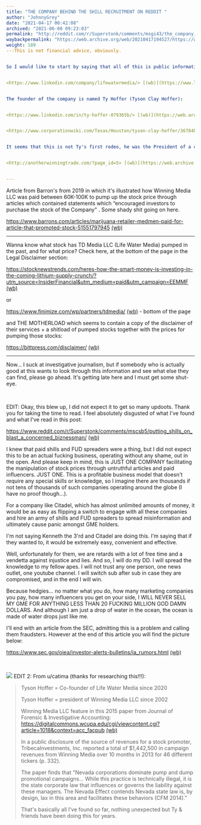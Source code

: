 ```yaml
---
title: "THE COMPANY BEHIND THE SHILL RECRUITMENT ON REDDIT "
author: "JohnnyGrey"
date: "2021-04-17 00:42:08"
archived: "2021-06-08 09:23:03"
permalink: "http://reddit.com/r/Superstonk/comments/msgi43/the_company_behind_the_shill_recruitment_on_reddit/"
waybackpermalink: "https://web.archive.org/web/20210417194527/https://www.reddit.com/r/Superstonk/comments/msgi43/the_company_behind_the_shill_recruitment_on_reddit"
weight: 189
---This is not financial advice, obviously.


So I would like to start by saying that all of this is public information. I started from the company's Linkedin address posted in the message being sent to the redditors:


<https://www.linkedin.com/company/lifewatermedia/> [(wb)](https://www.linkedin.com/company/lifewatermedia/)


The founder of the company is named Ty Hoffer (Tyson Clay Hoffer):


<https://www.linkedin.com/in/ty-hoffer-079365b/> [(wb)](https://web.archive.org/web/20210417022015/https://www.linkedin.com/in/ty-hoffer-079365b)\


<https://www.corporationwiki.com/Texas/Houston/tyson-clay-hoffer/36784041.aspx> [(wb)](https://web.archive.org/web/20210417004413/https://www.corporationwiki.com/Texas/Houston/tyson-clay-hoffer/36784041.aspx)


It seems that this is not Ty's first rodeo, he was the President of a company called Winning Media LLC (there is no Linkedin page for this company, but I found the actual website):


<http://anotherwinningtrade.com/?page_id=5> [(wb)](https://web.archive.org/web/20210416225911/http://anotherwinningtrade.com/?page_id=5)


---
```



Article from Barron's from 2019 in which it's illustrated how Winning Media LLC was paid between 60K-100K to pump up the stock price through articles which contained statements which “encouraged investors to purchase the stock of the Company" . Some shady shit going on here.


<https://www.barrons.com/articles/marijuana-retailer-medmen-paid-for-article-that-promoted-stock-51551797945> [(wb)](https://web.archive.org/web/20210416225148/https://www.barrons.com/articles/marijuana-retailer-medmen-paid-for-article-that-promoted-stock-51551797945)


---


Wanna know what stock has TD Media LLC (Life Water Media) pumped in the past, and for what price? Check here, at the bottom of the page in the Legal Disclaimer section:


<https://stocknewstrends.com/heres-how-the-smart-money-is-investing-in-the-coming-lithium-supply-crunch/?utm_source=InsiderFinancial&utm_medium=paid&utm_campaign=EEMMF> [(wb)](https://web.archive.org/web/20210417004411/https://stocknewstrends.com/heres-how-the-smart-money-is-investing-in-the-coming-lithium-supply-crunch/?utm_source=InsiderFinancial&utm_medium=paid&utm_campaign=EEMMF)


or


<https://www.finimize.com/wp/partners/tdmedia/> [(wb)](https://web.archive.org/web/20210417004405/https://www.finimize.com/wp/partners/tdmedia/) - bottom of the page


and THE MOTHERLOAD which seems to contain a copy of the disclaimer of their services + a shitload of pumped stocks together with the prices for pumping those stocks:


<https://bittpress.com/disclaimer/> [(wb)](https://web.archive.org/web/20210417145222/https://bittpress.com/disclaimer/)


---


Now... I suck at investigative journalism, but if somebody who is actually good at this wants to look through this information and see what else they can find, please go ahead. It's getting late here and I must get some shut-eye.


​


EDIT: Okay, this blew up, I did not expect it to get so many updoots. Thank you for taking the time to read. I feel absolutely disgusted of what I've found and what I've read in this post:


<https://www.reddit.com/r/Superstonk/comments/mscsb5/putting_shills_on_blast_a_concerned_biznessman/> [(wb)](https://web.archive.org/web/20210421144521/https://www.reddit.com/r/Superstonk/comments/mscsb5/putting_shills_on_blast_a_concerned_biznessman/)


I knew that paid shills and FUD spreaders were a thing, but I did not expect this to be an actual fucking business, operating without any shame, out in the open. And please keep in mind, this is JUST ONE COMPANY facilitating the manipulation of stock prices through untruthful articles and paid influencers. JUST ONE. This is a profitable business model that doesn't require any special skills or knowledge, so I imagine there are thousands if not tens of thousands of such companies operating around the globe (I have no proof though...).


For a company like Citadel, which has almost unlimited amounts of money, it would be as easy as flipping a switch to engage with all these companies and hire an army of shills and FUD spreaders to spread misinformation and ultimately cause panic amongst GME holders.


I'm not saying Kenneth the 3'rd and Citadel are doing this. I'm saying that if they wanted to, it would be extremely easy, convenient and effective.


Well, unfortunately for them, we are retards with a lot of free time and a vendetta against injustice and lies. And so, I will do my DD. I will spread the knowledge to my fellow apes. I will not trust any one person, one news outlet, one youtube channel. I will switch sub after sub in case they are compromised, and in the end I will win.


Because hedgies... no matter what you do, how many marketing companies you pay, how many influencers you get on your side, I WILL NEVER SELL MY GME FOR ANYTHING LESS THAN 20 FUCKING MILLION GOD DAMN DOLLARS. And although I am just a drop of water in the ocean, the ocean is made of water drops just like me.


I'll end with an article from the SEC, admitting this is a problem and calling them fraudsters. However at the end of this article you will find the picture below:


<https://www.sec.gov/oiea/investor-alerts-bulletins/ia_rumors.html> [(wb)](https://web.archive.org/web/20210414070410/https://www.sec.gov/oiea/investor-alerts-bulletins/ia_rumors.html)


​


![](/img/gkpxgqqacpt61.png)
EDIT 2: From u/catima (thanks for researching this!!!): 



> 
> Tyson Hoffer = Co-founder of Life Water Media since 2020  
> 
> Tyson Hoffer = president of Winning Media LLC since 2002 
> 
> 
> Winning Media LLC feature in this 2015 paper from Journal of Forensic & Investigative Accounting: <https://digitalcommons.wcupa.edu/cgi/viewcontent.cgi?article=1018&context=acc_facpub> [(wb)](https://web.archive.org/web/20210417035518/https://digitalcommons.wcupa.edu/cgi/viewcontent.cgi?article=1018&context=acc_facpub) 
> 
> 
> In a public disclosure of the source of revenues for a stock promoter, TribecaInvestments, Inc. reported a total of $1,442,500 in campaign revenues from Winning Media over 10 months in 2013 for 46 different tickers (p. 332). 
> 
> 
> The paper finds that "Nevada corporations dominate pump and dump promotional campaigns... While this practice is technically illegal, it is the state corporate law that influences or governs the liability against these managers. The Nevada Effect contends Nevada state law is, by design, lax in this area and facilitates these behaviors (CFM 2014)." 
> 
> 
> That's basically all I've found so far, nothing unexpected but Ty & friends have been doing this for years.
> 
> 
> 


​

